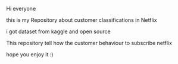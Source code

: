 Hi everyone

this is my Repository about customer classifications in Netflix

i got dataset from kaggle and open source

This repository tell how the customer behaviour to subscribe netflix


hope you enjoy it :) 
